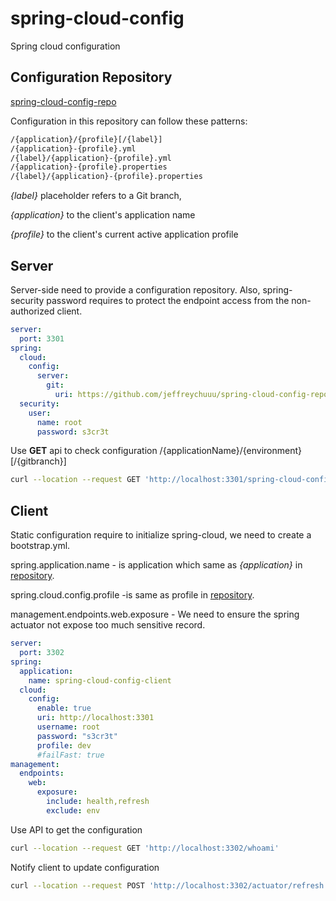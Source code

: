 # spring-cloud-config
Spring cloud configuration



## Configuration Repository

[spring-cloud-config-repo](https://github.com/jeffreychuuu/spring-cloud-config-repo)

Configuration in this repository can follow these patterns:

```sh
/{application}/{profile}[/{label}]
/{application}-{profile}.yml
/{label}/{application}-{profile}.yml
/{application}-{profile}.properties
/{label}/{application}-{profile}.properties
```

*{label}* placeholder refers to a Git branch,

*{application}* to the client's application name 

*{profile}* to the client's current active application profile



## Server

Server-side need to provide a configuration repository. Also, spring-security password requires to protect the endpoint access from the non-authorized client.

```yml
server:
  port: 3301
spring:
  cloud:
    config:
      server:
        git:
          uri: https://github.com/jeffreychuuu/spring-cloud-config-repo.git
  security:
    user:
      name: root
      password: s3cr3t

```



Use **GET** api to check configuration /{applicationName}/{environment}[/{gitbranch}]

```sh
curl --location --request GET 'http://localhost:3301/spring-cloud-config-client/dev'
```



## Client

Static configuration require to initialize spring-cloud, we need to create a bootstrap.yml.

spring.application.name - is application which same as *{application}* in [repository](https://github.com/jeffreychuuu/spring-cloud-config-repo).

spring.cloud.config.profile -is same as profile in [repository](https://github.com/jeffreychuuu/spring-cloud-config-repo).

management.endpoints.web.exposure - We need to ensure the spring actuator not expose too much sensitive record.

```yaml
server:
  port: 3302
spring:
  application:
    name: spring-cloud-config-client
  cloud:
    config:
      enable: true
      uri: http://localhost:3301
      username: root
      password: "s3cr3t"
      profile: dev
      #failFast: true
management:
  endpoints:
    web:
      exposure:
        include: health,refresh
        exclude: env

```

Use API to get the configuration

```sh
curl --location --request GET 'http://localhost:3302/whoami' 
```

Notify client to update configuration 

```sh
curl --location --request POST 'http://localhost:3302/actuator/refresh' 
```

